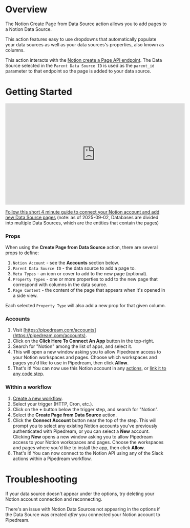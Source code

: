 # Overview
 
The Notion Create Page from Data Source action allows you to add pages to a Notion Data Source.

This action features easy to use dropdowns that automatically populate your data sources as well as your data sources's properties, also known as columns.

This action interacts with the [Notion create a Page API endpoint](https://developers.notion.com/reference/post-page). The Data Source selected in the `Parent Data Source ID` is used as the `parent_id` parameter to that endpoint so the page is added to your data source.

# Getting Started

<iframe width="560" height="315" src="https://www.youtube.com/embed/wciWsu564_0" title="YouTube video player" frameborder="0" allow="accelerometer; autoplay; clipboard-write; encrypted-media; gyroscope; picture-in-picture" allowfullscreen></iframe>
 
[Follow this short 4 minute guide to connect your Notion account and add new Data Source pages](https://youtu.be/wciWsu564_0) (note: as of 2025-09-02, Databases are divided into multiple Data Sources, which are the entities that contain the pages)

### Props

When using the **Create Page from Data Source** action, there are several props to define:

1. `Notion Account` - see the **Accounts** section below.
2. `Parent Data Source ID` - the data source to add a page to.
3. `Meta Types` - an icon or cover to add to the new page (optional).
4. `Property Types` - one or more properties to add to the new page that correspond with columns in the data source.
5. `Page Content` - the content of the page that appears when it's opened in a side view.

Each selected `Property Type` will also add a new prop for that given column.
 
### Accounts
 
1. Visit [https://pipedream.com/accounts](https://pipedream.com/accounts).
2. Click on the **Click Here To Connect An App** button in the top-right.
3. Search for "Notion" among the list of apps, and select it.
4. This will open a new window asking you to allow Pipedream access to your Notion workspaces and pages. Choose which workspaces and pages you'd like to use in Pipedream, then click **Allow**.
5. That's it! You can now use this Notion account in any [actions](#workflow-actions), or [link it to any code step](/connected-accounts/#connecting-accounts).
 
### Within a workflow
 
1. [Create a new workflow](https://pipedream.com/new).
2. Select your trigger (HTTP, Cron, etc.).
3. Click on the **+** button below the trigger step, and search for "Notion".
4. Select the **Create Page from Data Source** action.
5. Click the **Connect Account** button near the top of the step. This will prompt you to select any existing Notion accounts you've previously authenticated with Pipedream, or you can select a **New** account. Clicking **New** opens a new window asking you to allow Pipedream access to your Notion workspaces and pages. Choose the workspaces and pages where you'd like to install the app, then click **Allow**.
6. That's it! You can now connect to the Notion API using any of the Slack actions within a Pipedream workflow.
 
# Troubleshooting
 
If your data source doesn't appear under the options, try deleting your Notion account connection and reconnecting.

There's an issue with Notion Data Sources not appearing in the options if the Data Source was created _after_ you connected your Notion account to Pipedream.